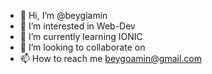 - 👋 Hi, I’m @beygiamin
- 👀 I’m interested in Web-Dev
- 🌱 I’m currently learning IONIC
- 💞️ I’m looking to collaborate on 
- 📫 How to reach me beygoamin@gmail.com

<!---
beygiamin/beygiamin is a ✨ special ✨ repository because its `README.md` (this file) appears on your GitHub profile.
You can click the Preview link to take a look at your changes.
--->
